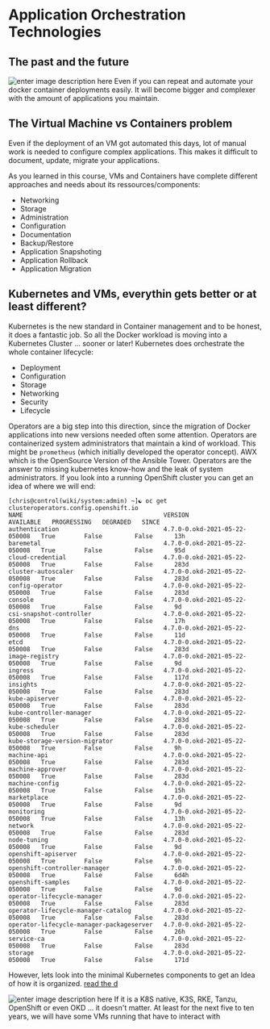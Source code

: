 # Application Orchestration Technologies

## The past and the future

![enter image description here](https://github.com/joe-speedboat/workshop.docker/raw/main/images/evol.png)
Even if you can repeat and automate your docker container deployments easily. 
It will become bigger and complexer with the amount of applications you maintain.

## The Virtual Machine vs Containers problem
Even if the deployment of an VM got automated this days, lot of manual work is needed to configure complex applications.
This makes it difficult to document, update, migrate your applications.

As you learned in this course, VMs and Containers have complete different approaches and needs about its ressources/components:
- Networking
- Storage
- Administration
- Configuration
- Documentation
- Backup/Restore
- Application Snapshoting
- Application Rollback
- Application Migration

## Kubernetes and VMs, everythin gets better or at least different?
Kubernetes is the new standard in Container management and to be honest, it does a fantastic job.
So all the Docker workload is moving into a Kubernetes Cluster ... sooner or later!
Kubernetes does orchestrate the whole container lifecycle:
- Deployment
- Configuration
- Storage
- Networking
- Security
- Lifecycle

Operators are a big step into this direction, since the migration of Docker applications into new versions needed often some attention. Operators are containerized system administrators that maintain a kind of workload.
This might be `prometheus` (which initially developed the operator concept).
AWX which is the OpenSource Version of the Ansible Tower.
Operators are the answer to missing kubernetes know-how and the leak of system administrators.
If you look into a running OpenShift cluster you can get an idea of where we will end:
```
[chris@control(wiki/system:admin) ~]☯ oc get clusteroperators.config.openshift.io
NAME                                       VERSION                         AVAILABLE   PROGRESSING   DEGRADED   SINCE
authentication                             4.7.0-0.okd-2021-05-22-050008   True        False         False      13h
baremetal                                  4.7.0-0.okd-2021-05-22-050008   True        False         False      95d
cloud-credential                           4.7.0-0.okd-2021-05-22-050008   True        False         False      283d
cluster-autoscaler                         4.7.0-0.okd-2021-05-22-050008   True        False         False      283d
config-operator                            4.7.0-0.okd-2021-05-22-050008   True        False         False      283d
console                                    4.7.0-0.okd-2021-05-22-050008   True        False         False      9d
csi-snapshot-controller                    4.7.0-0.okd-2021-05-22-050008   True        False         False      17h
dns                                        4.7.0-0.okd-2021-05-22-050008   True        False         False      11d
etcd                                       4.7.0-0.okd-2021-05-22-050008   True        False         False      283d
image-registry                             4.7.0-0.okd-2021-05-22-050008   True        False         False      9d
ingress                                    4.7.0-0.okd-2021-05-22-050008   True        False         False      117d
insights                                   4.7.0-0.okd-2021-05-22-050008   True        False         False      283d
kube-apiserver                             4.7.0-0.okd-2021-05-22-050008   True        False         False      283d
kube-controller-manager                    4.7.0-0.okd-2021-05-22-050008   True        False         False      283d
kube-scheduler                             4.7.0-0.okd-2021-05-22-050008   True        False         False      283d
kube-storage-version-migrator              4.7.0-0.okd-2021-05-22-050008   True        False         False      9h
machine-api                                4.7.0-0.okd-2021-05-22-050008   True        False         False      283d
machine-approver                           4.7.0-0.okd-2021-05-22-050008   True        False         False      283d
machine-config                             4.7.0-0.okd-2021-05-22-050008   True        False         False      15h
marketplace                                4.7.0-0.okd-2021-05-22-050008   True        False         False      9d
monitoring                                 4.7.0-0.okd-2021-05-22-050008   True        False         False      13h
network                                    4.7.0-0.okd-2021-05-22-050008   True        False         False      283d
node-tuning                                4.7.0-0.okd-2021-05-22-050008   True        False         False      9d
openshift-apiserver                        4.7.0-0.okd-2021-05-22-050008   True        False         False      9h
openshift-controller-manager               4.7.0-0.okd-2021-05-22-050008   True        False         False      6d4h
openshift-samples                          4.7.0-0.okd-2021-05-22-050008   True        False         False      9d
operator-lifecycle-manager                 4.7.0-0.okd-2021-05-22-050008   True        False         False      283d
operator-lifecycle-manager-catalog         4.7.0-0.okd-2021-05-22-050008   True        False         False      283d
operator-lifecycle-manager-packageserver   4.7.0-0.okd-2021-05-22-050008   True        False         False      26h
service-ca                                 4.7.0-0.okd-2021-05-22-050008   True        False         False      283d
storage                                    4.7.0-0.okd-2021-05-22-050008   True        False         False      171d
```
However, lets look into the minimal Kubernetes components to get an Idea of how it is organized.
[read the d](https://kubernetes.io/docs/concepts/overview/components/)


![enter image description here](https://raw.githubusercontent.com/joe-speedboat/workshop.docker/main/images/components-of-kubernetes.svg)
If it is a K8S native, K3S, RKE, Tanzu, OpenShift or even OKD ... it doesn't matter.
At least for the next five to ten years, we will have some VMs running that have to interact with 
<!--stackedit_data:
eyJoaXN0b3J5IjpbLTE4ODkzMjk4MTJdfQ==
-->